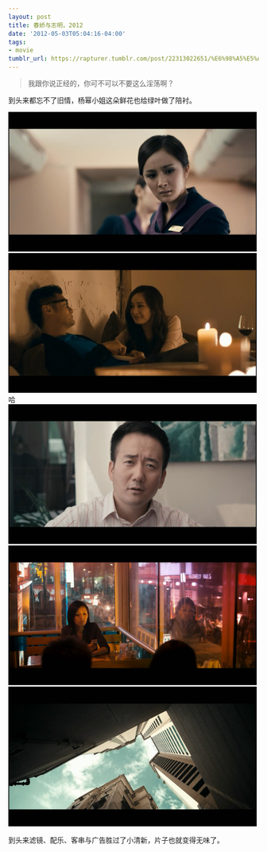 ```yaml
---
layout: post
title: 春娇与志明，2012
date: '2012-05-03T05:04:16-04:00'
tags:
- movie
tumblr_url: https://rapturer.tumblr.com/post/22313022651/%E6%98%A5%E5%A8%87%E4%B8%8E%E5%BF%97%E6%98%8E2012
---
```

> 我跟你说正经的，你可不可以不要这么淫荡啊？

到头来都忘不了旧情，杨幂小姐这朵鲜花也给绿叶做了陪衬。

![](/assets/img/tumblr_m3fvromi1p1r0cnr9.jpg) ![](/assets/img/tumblr_m3fvrtxgnx1r0cnr9.jpg)哈 ![](/assets/img/tumblr_m3fvrxuuvy1r0cnr9.jpg) ![](/assets/img/tumblr_m3fvs7jfmw1r0cnr9.jpg) ![](/assets/img/tumblr_m3fvsdpa601r0cnr9.jpg)

到头来滤镜、配乐、客串与广告胜过了小清新，片子也就变得无味了。

